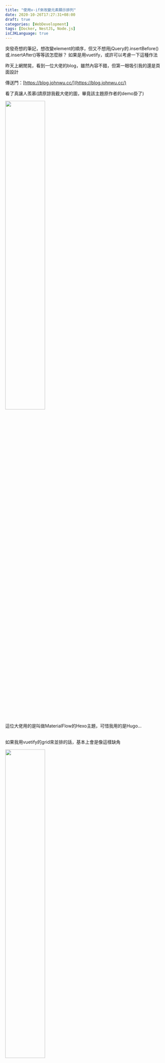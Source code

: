 ```yaml
---
title: "使用v-if來改變元素顯示排列"
date: 2020-10-26T17:27:31+08:00
draft: true
categories: [WebDevelopment]
tags: [Docker, NestJS, Node.js]
isCJKLanguage: true
---
```

突發奇想的筆記，想改變element的順序，但又不想用jQuery的.insertBefore()或.insertAfter()等等該怎麼辦？
如果是用vuetify，或許可以考慮一下這種作法



<!--more-->
昨天上網閒晃，看到一位大佬的blog，雖然內容不錯，但第一眼吸引我的還是頁面設計
  
傳送門：[https://blog.johnwu.cc/](https://blog.johnwu.cc/)
  
看了真讓人羨慕(請原諒我截大佬的圖，畢竟該主題原作者的demo掛了)

<img width="50%" src="2.png">

這位大佬用的是叫做MaterialFlow的Hexo主題，可惜我用的是Hugo…
<br></br>

如果我用vuetify的grid來並排的話，基本上會是像這樣缺角

<img width="50%" src="1.png">

<br></br>

而這個主題還是RWD！嗯…就覺得該模仿一下了


### 開始動手！！
<br></br>
  
首先，現在的的狀態是這樣

<img width="50%" src="3.png">

1 row 4 column格線切好好很漂亮，但沒辦法用css的方式把card往上切齊
<br></br>

所以勢必要變成一個1 row 2 column

<img width="50%" src="4.png">

<br></br>
但到了breakpoint順序就變這樣了

<img width="50%" src="5.png">

說好的1234呢(崩潰

<br></br>
如此一來勢必要操作一下DOM，來強制改變順序，拿大佬的blog示範

<img width="50%" src="1.gif">

果不其然…
<br></br>

如果直接對element動手的話老實說也很麻煩，但在不放棄SPA的情況下，只好用土方法了，也就是將vuerify的breakpoint作為條件
```html {hl_lines}
<v-row>
    <v-col cols="6" xs="12">

        <div v-if="$vuetify.breakpoint.xs">
            <div v-for="(item, i) in displayPosts" :key="i">
                    ...
            </div>
        </div>

        <div v-else>
            <div v-for="(item, i) in displayPosts" :key="i" v-if="i % 2 === 0">
                    ...
            </div>
        </div>

    </v-col>

        <v-col cols="6" xs="12">

        <div v-if="!$vuetify.breakpoint.xs">
            <div v-for="(item, i) in displayPosts" :key="i" v-if="i % 2 === 1">
                    ...
            </div>
        </div>

    </v-col>
</v-row>

```
<br></br>

下列是一個簡易的demo

<iframe height="265" style="width: 100%;" scrolling="no" title="grid demo" src="https://codepen.io/aergfaerfaerg/embed/NWrjqNd?height=265&theme-id=light&default-tab=html,result" frameborder="no" loading="lazy" allowtransparency="true" allowfullscreen="true">
  See the Pen <a href='https://codepen.io/aergfaerfaerg/pen/NWrjqNd'>grid demo</a> by rgsergreg
  (<a href='https://codepen.io/aergfaerfaerg'>@aergfaerfaerg</a>) on <a href='https://codepen.io'>CodePen</a>.
</iframe>

<br></br>

這麼一來我也有這樣子的主頁啦

<img width="50%" src="6.png">
  
總之…layout出來的結果差不多應該就沒問題了吧…？